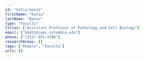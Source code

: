 ```yaml
---
id: "katia-basso"
firstName: "Katia"
lastName: "Basso"
type: "Faculty"
titles: ["Assistant Professor of Pathology and Cell Biology"]
email: ["kb451@cumc.columbia.edu"]
phone: ["(212) 851-4786"]
researchAreas: []
tags: ["People", "Faculty"]
urls: []
---
```

